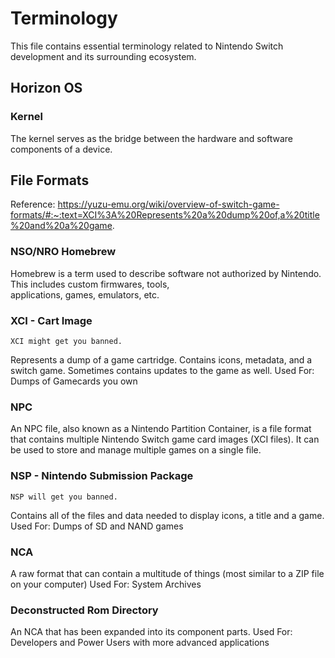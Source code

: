 # Terminology

This file contains essential terminology related to Nintendo Switch development and its surrounding ecosystem.

## Horizon OS

### Kernel

The kernel serves as the bridge between the hardware and software components of a device.

## File Formats

Reference: https://yuzu-emu.org/wiki/overview-of-switch-game-formats/#:~:text=XCI%3A%20Represents%20a%20dump%20of,a%20title%20and%20a%20game.

### NSO/NRO Homebrew

Homebrew is a term used to describe software not authorized by Nintendo. This includes custom firmwares, tools,
<br />
applications, games, emulators, etc.

### XCI - Cart Image

```
XCI might get you banned.
```

Represents a dump of a game cartridge. Contains icons, metadata, and a switch game. Sometimes contains updates to the game as well. Used For: Dumps of Gamecards you own

### NPC

An NPC file, also known as a Nintendo Partition Container, is a file format that contains multiple Nintendo Switch game card images (XCI files). It can be used to store and manage multiple games on a single file.

### NSP - Nintendo Submission Package

```
NSP will get you banned.
```

Contains all of the files and data needed to display icons, a title and a game. Used For: Dumps of SD and NAND games

### NCA

A raw format that can contain a multitude of things (most similar to a ZIP file on your computer) Used For: System Archives

### Deconstructed Rom Directory

An NCA that has been expanded into its component parts. Used For: Developers and Power Users with more advanced applications
